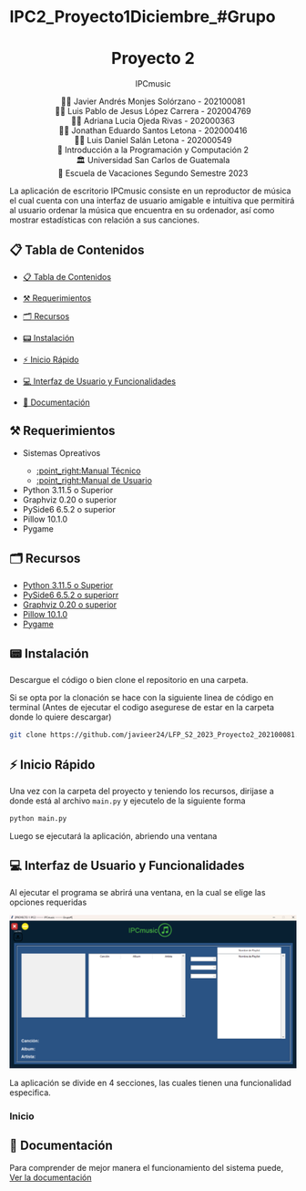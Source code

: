 # IPC2_Proyecto1Diciembre_#Grupo
<h1 align="center">Proyecto 2</h1>
<p align="center">IPCmusic</p>

<div align="center">
🙍‍♂️ Javier Andrés Monjes Solórzano -  202100081
</div>
<div align="center">
🙍‍♂️ Luis Pablo de Jesus López Carrera - 202004769
</div>
<div align="center">
🙍‍♂️ Adriana Lucia Ojeda Rivas - 202000363
</div>
<div align="center">
🙍‍♂️ Jonathan Eduardo Santos Letona - 202000416
</div>
<div align="center">
🙍‍♂️ Luis Daniel Salán Letona - 202000549
</div>
<div align="center">
📕 Introducción a la Programación y Computación 2
</div>
<div align="center"> 🏛 Universidad San Carlos de Guatemala</div>
<div align="center"> 📆 Escuela de Vacaciones Segundo Semestre 2023</div>

La aplicación de escritorio IPCmusic consiste en un reproductor de música el cual cuenta con una interfaz de usuario amigable e intuitiva que permitirá al usuario ordenar la música que encuentra en su ordenador, así como mostrar estadísticas con relación a sus canciones.

## 📋 Tabla de Contenidos

- [📋 Tabla de Contenidos](#-tabla-de-contenidos)
- [⚒ Requerimientos](#-requerimientos)
- [🗂 Recursos](#-recursos)
- [📟 Instalación](#-instalación)
- [⚡ Inicio Rápido](#-inicio-rápido)
- [💻 Interfaz de Usuario y Funcionalidades](#-interfaz-de-usuario-y-funcionalidades)

- [📖 Documentación](#-documentación)


<!-- Requerimientos -->

## ⚒ Requerimientos
<ul>
    <li>Sistemas Opreativos</li>
    <ul>
       <li><a href="https://github.com/javieer24/IPC2_Proyecto1Diciembre_-Grupo/blob/main/Documentaci%C3%B3n/FtoArticuloEnsayo-IPC2-lab.docx" target="_blank">:point_right:Manual Técnico</a></li>
       <li><a href="https://github.com/javieer24/IPC2_Proyecto1Diciembre_-Grupo/blob/main/Documentaci%C3%B3n/Proyecto1IPC2%20-%20Diciembre.pdf" target="_blank">:point_right:Manual de Usuario</a></li>
    </ul>
    <li>Python 3.11.5 o Superior</li>
    <li>Graphviz 0.20 o superior</li>
    <li>PySide6 6.5.2 o superior</li>
    <li>Pillow 10.1.0  </li>
    <li>Pygame </li>

</ul>

## 🗂 Recursos
<ul>
  <li><a href="https://www.python.org/downloads/release/python-3115/">Python 3.11.5 o Superior</a></li>
  <li><a href="https://pypi.org/project/PySide6/6.5.2/">PySide6 6.5.2 o superiorr</a></li>
  <li><a href="https://pypi.org/project/graphviz/">Graphviz 0.20 o superior</a></li>
  <li><a href="https://pypi.org/project/Pillow/">Pillow 10.1.0</a></li>
  <li><a href="hhttps://www.pygame.org/wiki/GettingStarted">Pygame</a></li>
</ul>

## 📟 Instalación
Descargue el código o bien clone el repositorio en una carpeta.

Si se opta por la clonación se hace con la siguiente linea de código en terminal (Antes de ejecutar el codigo asegurese de estar en la carpeta donde lo quiere descargar)

```bash
git clone https://github.com/javieer24/LFP_S2_2023_Proyecto2_202100081.git
```

## ⚡ Inicio Rápido
Una vez con la carpeta del proyecto y teniendo los recursos, dirijase a donde está al archivo `main.py` y ejecutelo de la siguiente forma

```bash
python main.py
```

Luego se ejecutará la aplicación, abriendo una ventana

## 💻 Interfaz de Usuario y Funcionalidades
Al ejecutar el programa se abrirá una ventana, en la cual se elige las opciones requeridas
<p align="center">
    <img src="IMG\cap1.png">
</p>

La aplicación se divide en 4 secciones, las cuales tienen una funcionalidad especifica.

### Inicio

## 📖 Documentación
Para comprender de mejor manera el funcionamiento del sistema puede, 
<a href="https://github.com/javieer24/IPC2_Proyecto1Diciembre_-Grupo/tree/main/Documentaci%C3%B3n">Ver la documentación</a>
